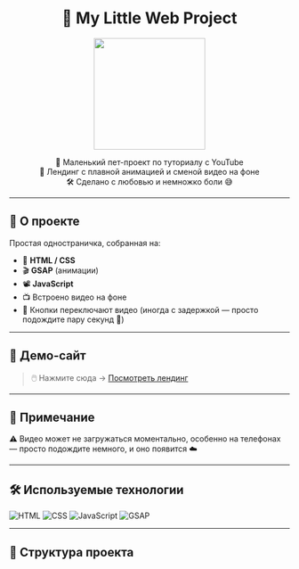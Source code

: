 <h1 align="center">🌙 My Little Web Project</h1>

<p align="center">
  <img src="https://media.tenor.com/US8NUUgpYh8AAAAd/chibi-anime.gif" width="200"/>
</p>

<p align="center">
  🧪 Маленький пет-проект по туториалу с YouTube <br>
  🌸 Лендинг с плавной анимацией и сменой видео на фоне <br>
  🛠️ Сделано с любовью и немножко боли 😅
</p>

---

## 📂 О проекте

Простая одностраничка, собранная на:

- 🎨 **HTML / CSS**
- 🎬 **GSAP** (анимации)
- 📽️ **JavaScript**
- 📺 Встроено видео на фоне
- 🔘 Кнопки переключают видео (иногда с задержкой — просто подождите пару секунд 💖)

---

## 🔗 Демо-сайт

> 🖱️ Нажмите сюда → [Посмотреть лендинг](https://vampbladez.github.io/gsap-scroll-landing/)

---

## 🧸 Примечание

⚠️ Видео может не загружаться моментально, особенно на телефонах — просто подождите немного, и оно появится ☁️

---

## 🛠️ Используемые технологии

![HTML](https://img.shields.io/badge/-HTML5-E34F26?style=for-the-badge&logo=html5&logoColor=white)
![CSS](https://img.shields.io/badge/-CSS3-1572B6?style=for-the-badge&logo=css3)
![JavaScript](https://img.shields.io/badge/-JavaScript-F7DF1E?style=for-the-badge&logo=javascript&logoColor=black)
![GSAP](https://img.shields.io/badge/-GSAP-88CE02?style=for-the-badge&logo=greensock&logoColor=black)

---

## 📁 Структура проекта

